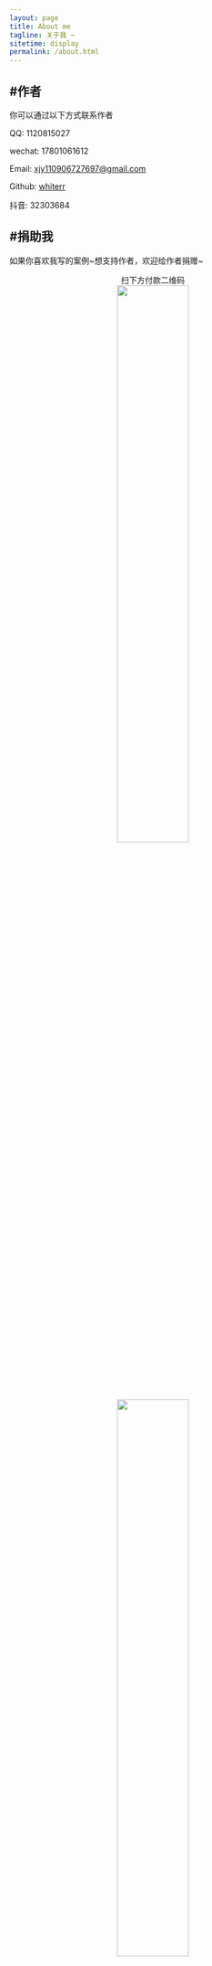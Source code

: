 ```yaml
---
layout: page
title: About me
tagline: 关于我 ~
sitetime: display
permalink: /about.html
---
```


## #作者

你可以通过以下方式联系作者

QQ: 1120815027

wechat: 17801061612

Email: <a href="mailto:xjy110906727697@gmail.com">xjy110906727697@gmail.com</a>

Github: [whiterr](https://github.com/whiterr)

抖音: 32303684

## #捐助我

如果你喜欢我写的案例\~想支持作者，欢迎给作者捐赠~

<center>扫下方付款二维码</center>

<div style="text-align: center">
<img src="https://whiterr.github.io/images/wepay.png" width="50%" height="50%"/>
</div>

<div style="text-align: center">
<img src="https://whiterr.github.io/images/alipay.jpeg" width="50%" height="50%"/>
</div>
<!-- ![pay](https://atlinker.cn/pay/apay.png) -->
